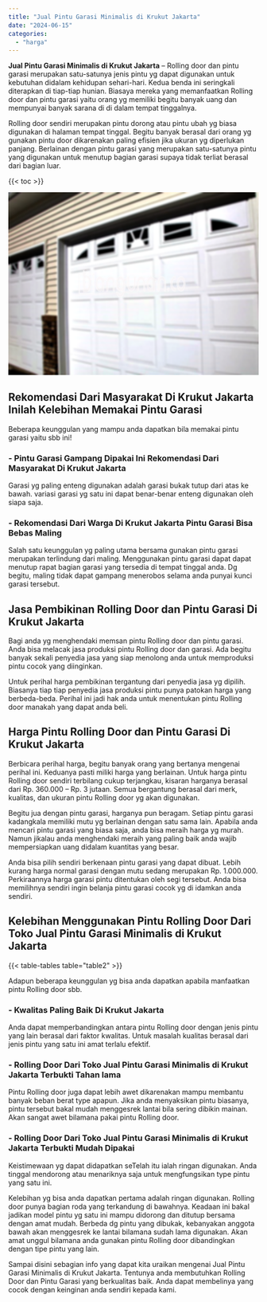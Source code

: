 ```yaml
---
title: "Jual Pintu Garasi Minimalis di Krukut Jakarta"
date: "2024-06-15"
categories: 
  - "harga"
---
```


**Jual Pintu Garasi Minimalis di Krukut Jakarta** – Rolling door dan pintu garasi merupakan satu-satunya jenis pintu yg dapat digunakan untuk kebutuhan didalam kehidupan sehari-hari. Kedua benda ini seringkali diterapkan di tiap-tiap hunian. Biasaya mereka yang memanfaatkan Rolling door dan pintu garasi yaitu orang yg memiliki begitu banyak uang dan mempunyai banyak sarana di di dalam tempat tinggalnya.

Rolling door sendiri merupakan pintu dorong atau pintu ubah yg biasa digunakan di halaman tempat tinggal. Begitu banyak berasal dari orang yg gunakan pintu door dikarenakan paling efisien jika ukuran yg diperlukan panjang. Berlainan dengan pintu garasi yang merupakan satu-satunya pintu yang digunakan untuk menutup bagian garasi supaya tidak terliat berasal dari bagian luar.

{{< toc >}}

![Jual Pintu Garasi Minimalis di Krukut Jakarta](/images/pintu-garasi-42.png)

## Rekomendasi Dari Masyarakat Di Krukut Jakarta Inilah Kelebihan Memakai Pintu Garasi

Beberapa keunggulan yang mampu anda dapatkan bila memakai pintu garasi yaitu sbb ini!

### \- Pintu Garasi Gampang Dipakai Ini Rekomendasi Dari Masyarakat Di Krukut Jakarta

Garasi yg paling enteng digunakan adalah garasi bukak tutup dari atas ke bawah. variasi garasi yg satu ini dapat benar-benar enteng digunakan oleh siapa saja.

### \- Rekomendasi Dari Warga Di Krukut Jakarta Pintu Garasi Bisa Bebas Maling

Salah satu keunggulan yg paling utama bersama gunakan pintu garasi merupakan terlindung dari maling. Menggunakan pintu garasi dapat dapat menutup rapat bagian garasi yang tersedia di tempat tinggal anda. Dg begitu, maling tidak dapat gampang menerobos selama anda punyai kunci garasi tersebut.

## Jasa Pembikinan Rolling Door dan Pintu Garasi Di Krukut Jakarta

Bagi anda yg menghendaki memsan pintu Rolling door dan pintu garasi. Anda bisa melacak jasa produksi pintu Rolling door dan garasi. Ada begitu banyak sekali penyedia jasa yang siap menolong anda untuk memproduksi pintu cocok yang diinginkan.

Untuk perihal harga pembikinan tergantung dari penyedia jasa yg dipilih. Biasanya tiap tiap penyedia jasa produksi pintu punya patokan harga yang berbeda-beda. Perihal ini jadi hak anda untuk menentukan pintu Rolling door manakah yang dapat anda beli.

## Harga Pintu Rolling Door dan Pintu Garasi Di Krukut Jakarta

Berbicara perihal harga, begitu banyak orang yang bertanya mengenai perihal ini. Keduanya pasti miliki harga yang berlainan. Untuk harga pintu Rolling door sendiri terbilang cukup terjangkau, kisaran harganya berasal dari Rp. 360.000 – Rp. 3 jutaan. Semua bergantung berasal dari merk, kualitas, dan ukuran pintu Rolling door yg akan digunakan.

Begitu jua dengan pintu garasi, harganya pun beragam. Setiap pintu garasi kadangkala memiliki mutu yg berlainan dengan satu sama lain. Apabila anda mencari pintu garasi yang biasa saja, anda bisa meraih harga yg murah. Namun jikalau anda menghendaki meraih yang paling baik anda wajib mempersiapkan uang didalam kuantitas yang besar.

Anda bisa pilih sendiri berkenaan pintu garasi yang dapat dibuat. Lebih kurang harga normal garasi dengan mutu sedang merupakan Rp. 1.000.000. Perkiraannya harga garasi pintu ditentukan oleh segi tersebut. Anda bisa memilihnya sendiri ingin belanja pintu garasi cocok yg di idamkan anda sendiri.

## Kelebihan Menggunakan Pintu Rolling Door Dari Toko Jual Pintu Garasi Minimalis di Krukut Jakarta

{{< table-tables table="table2" >}}

Adapun beberapa keunggulan yg bisa anda dapatkan apabila manfaatkan pintu Rolling door sbb.

### \- Kwalitas Paling Baik Di Krukut Jakarta

Anda dapat memperbandingkan antara pintu Rolling door dengan jenis pintu yang lain berasal dari faktor kwalitas. Untuk masalah kualitas berasal dari jenis pintu yang satu ini amat terlalu efektif.

### \- Rolling Door Dari Toko Jual Pintu Garasi Minimalis di Krukut Jakarta Terbukti Tahan lama

Pintu Rolling door juga dapat lebih awet dikarenakan mampu membantu banyak beban berat type apapun. Jika anda menyaksikan pintu biasanya, pintu tersebut bakal mudah menggesrek lantai bila sering dibikin mainan. Akan sangat awet bilamana pakai pintu Rolling door.

### \- Rolling Door Dari Toko Jual Pintu Garasi Minimalis di Krukut Jakarta Terbukti Mudah Dipakai

Keistimewaan yg dapat didapatkan seTelah itu ialah ringan digunakan. Anda tinggal mendorong atau menariknya saja untuk mengfungsikan type pintu yang satu ini.

Kelebihan yg bisa anda dapatkan pertama adalah ringan digunakan. Rolling door punya bagian roda yang terkandung di bawahnya. Keadaan ini bakal jadikan model pintu yg satu ini mampu didorong dan ditutup bersama dengan amat mudah. Berbeda dg pintu yang dibukak, kebanyakan anggota bawah akan menggesrek ke lantai bilamana sudah lama digunakan. Akan amat unggul bilamana anda gunakan pintu Rolling door dibandingkan dengan tipe pintu yang lain.

Sampai disini sebagian info yang dapat kita uraikan mengenai Jual Pintu Garasi Minimalis di Krukut Jakarta. Tentunya anda membutuhkan Rolling Door dan Pintu Garasi yang berkualitas baik. Anda dapat membelinya yang cocok dengan keinginan anda sendiri kepada kami.
